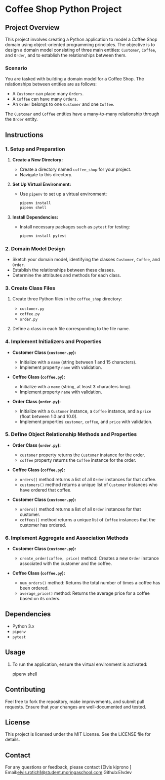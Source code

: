 # Coffee Shop Python Project

## Project Overview

This project involves creating a Python application to model a Coffee Shop domain using object-oriented programming principles. The objective is to design a domain model consisting of three main entities: `Customer`, `Coffee`, and `Order`, and to establish the relationships between them.

### Scenario

You are tasked with building a domain model for a Coffee Shop. The relationships between entities are as follows:
- A `Customer` can place many `Orders`.
- A `Coffee` can have many `Orders`.
- An `Order` belongs to one `Customer` and one `Coffee`.

The `Customer` and `Coffee` entities have a many-to-many relationship through the `Order` entity.

## Instructions

### 1. Setup and Preparation

1. **Create a New Directory:**
   - Create a directory named `coffee_shop` for your project.
   - Navigate to this directory.

2. **Set Up Virtual Environment:**
   - Use `pipenv` to set up a virtual environment:
     ```bash
     pipenv install
     pipenv shell
     ```

3. **Install Dependencies:**
   - Install necessary packages such as `pytest` for testing:
     ```bash
     pipenv install pytest
     ```

### 2. Domain Model Design

- Sketch your domain model, identifying the classes `Customer`, `Coffee`, and `Order`.
- Establish the relationships between these classes.
- Determine the attributes and methods for each class.

### 3. Create Class Files

1. Create three Python files in the `coffee_shop` directory:
   - `customer.py`
   - `coffee.py`
   - `order.py`

2. Define a class in each file corresponding to the file name.

### 4. Implement Initializers and Properties

- **Customer Class (`customer.py`):**
  - Initialize with a `name` (string between 1 and 15 characters).
  - Implement property `name` with validation.

- **Coffee Class (`coffee.py`):**
  - Initialize with a `name` (string, at least 3 characters long).
  - Implement property `name` with validation.

- **Order Class (`order.py`):**
  - Initialize with a `Customer` instance, a `Coffee` instance, and a `price` (float between 1.0 and 10.0).
  - Implement properties `customer`, `coffee`, and `price` with validation.

### 5. Define Object Relationship Methods and Properties

- **Order Class (`order.py`):**
  - `customer` property returns the `Customer` instance for the order.
  - `coffee` property returns the `Coffee` instance for the order.

- **Coffee Class (`coffee.py`):**
  - `orders()` method returns a list of all `Order` instances for that coffee.
  - `customers()` method returns a unique list of `Customer` instances who have ordered that coffee.

- **Customer Class (`customer.py`):**
  - `orders()` method returns a list of all `Order` instances for that customer.
  - `coffees()` method returns a unique list of `Coffee` instances that the customer has ordered.

### 6. Implement Aggregate and Association Methods

- **Customer Class (`customer.py`):**
  - `create_order(coffee, price)` method: Creates a new `Order` instance associated with the customer and the coffee.

- **Coffee Class (`coffee.py`):**
  - `num_orders()` method: Returns the total number of times a coffee has been ordered.
  - `average_price()` method: Returns the average price for a coffee based on its orders.

## Dependencies

- Python 3.x
- `pipenv`
- `pytest`

## Usage

1. To run the application, ensure the virtual environment is activated:
  
   pipenv shell

## Contributing
Feel free to fork the repository, make improvements, and submit pull requests. Ensure that your changes are well-documented and tested.

## License
This project is licensed under the MIT License. See the LICENSE file for details.

## Contact
For any questions or feedback, please contact [Elvis kiprono ]
Email:elvis.rotich1@student.moringaschool.com
Github:Elvdev
